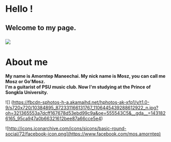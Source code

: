 # Hello !
## Welcome to my page.
### ![](https://scontent-a.xx.fbcdn.net/hphotos-xfa1/v/t1.0-9/10406687_813087985403743_4133401369742047066_n.jpg?oh=317ab61511ae74afb834d85a3a636caf&oe=5566A65C)

# About me

  **My name is Amorntep Maneechai. My nick name is Mosz, you can call me Mosz or Go'Mosz.**  
**I'm a guitarist of PSU music club. Now I'm studying at the Prince of Songkla University.**

![] (https://fbcdn-sphotos-h-a.akamaihd.net/hphotos-ak-xfp1/v/t1.0-9/s720x720/10384895_872331166131767_1106445439288612922_n.jpg?oh=321365553a7dcff167678d53ebd99c9a&oe=555543C5&__gda__=1431826165_95ca947a0b66321612bee87a66cce5e4)

![http://icons.iconarchive.com/icons/sicons/basic-round-social/72/facebook-icon.png](https://www.facebook.com/mos.amorntep)
